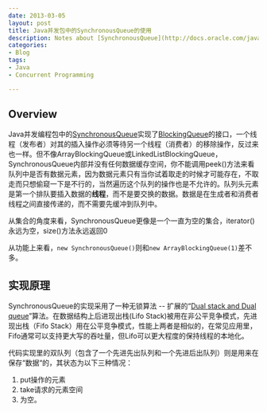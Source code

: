 ```yaml
---
date: 2013-03-05
layout: post
title: Java并发包中的SynchronousQueue的使用
description: Notes about [SynchronousQueue](http://docs.oracle.com/javase/6/docs/api/java/util/concurrent/SynchronousQueue.html) design
categories:
- Blog
tags:
- Java
- Concurrent Programming

---
```


## Overview

Java并发编程包中的[SynchronousQueue](http://docs.oracle.com/javase/6/docs/api/java/util/concurrent/SynchronousQueue.html)实现了[BlockingQueue](http://docs.oracle.com/javase/6/docs/api/java/util/concurrent/BlockingQueue.html)的接口，一个线程（发布者）对其的插入操作必须等待另一个线程（消费者）的移除操作，反过来也一样。但不像ArrayBlockingQueue或LinkedListBlockingQueue，SynchronousQueue内部并没有任何数据缓存空间，你不能调用peek()方法来看队列中是否有数据元素，因为数据元素只有当你试着取走的时候才可能存在，不取走而只想偷窥一下是不行的，当然遍历这个队列的操作也是不允许的。队列头元素是第一个排队要插入数据的**线程**，而不是要交换的数据。数据是在生成者和消费者线程之间直接传递的，而不需要先缓冲到队列中。

从集合的角度来看，SynchronousQueue更像是一个一直为空的集合，iterator()永远为空，size()方法永远返回0

从功能上来看，`new SynchronousQueue()`则和`new ArrayBlockingQueue(1)`差不多。


## 实现原理
SynchronousQueue的实现采用了一种无锁算法 -- 扩展的“[Dual stack and Dual queue](http://www.cs.rochester.edu/research/synchronization/pseudocode/duals.html)”算法。在数据结构上后进现出栈(Lifo Stack)被用在非公平竞争模式，先进现出栈（Fifo Stack）用在公平竞争模式，性能上两者是相似的，在常见应用里，Fifo通常可以支持更大写的吞吐量，但Lifo可以更大程度的保持线程的本地化。

代码实现里的双队列（包含了一个先进先出队列和一个先进后出队列）则是用来在保存“数据“的，其状态为以下三种情况：

1. put操作的元素
2. take请求的元素空间
3. 为空。


